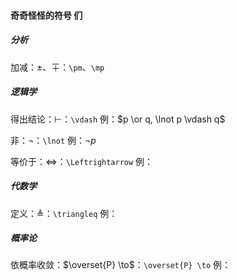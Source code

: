 #### 奇奇怪怪的符号  们

##### 分析

加减：$\pm$、$\mp$：`\pm`、`\mp` 



##### 逻辑学

得出结论：$\vdash$：`\vdash` 例：$p \or q, \lnot p \vdash q$ 

非：$\lnot$：`\lnot` 例：$\lnot p$ 

等价于：$\Leftrightarrow$：`\Leftrightarrow` 例：



##### 代数学

定义：$\triangleq$：`\triangleq` 例：



##### 概率论

依概率收敛：$\overset{P} \to$：`\overset{P} \to` 例：